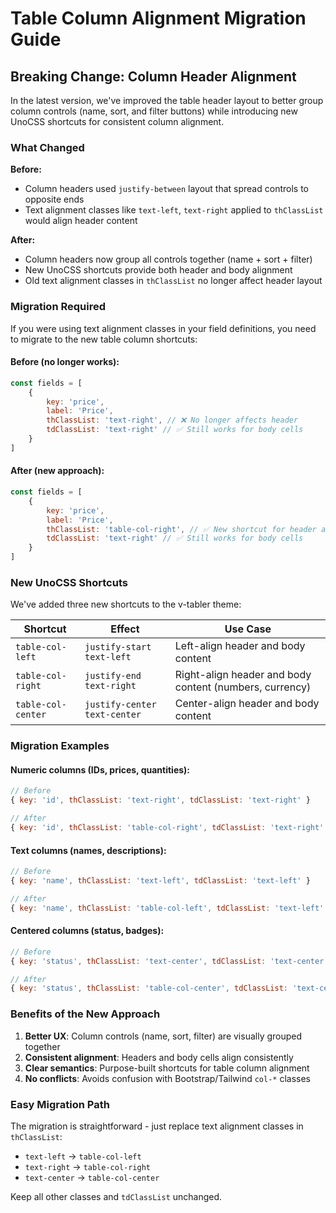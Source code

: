# Table Column Alignment Migration Guide

## Breaking Change: Column Header Alignment

In the latest version, we've improved the table header layout to better group column controls (name, sort, and filter buttons) while introducing new UnoCSS shortcuts for consistent column alignment.

### What Changed

**Before:**

- Column headers used `justify-between` layout that spread controls to opposite ends
- Text alignment classes like `text-left`, `text-right` applied to `thClassList` would align header content

**After:**

- Column headers now group all controls together (name + sort + filter)
- New UnoCSS shortcuts provide both header and body alignment
- Old text alignment classes in `thClassList` no longer affect header layout

### Migration Required

If you were using text alignment classes in your field definitions, you need to migrate to the new table column shortcuts:

#### Before (no longer works):

```javascript
const fields = [
    {
        key: 'price',
        label: 'Price',
        thClassList: 'text-right', // ❌ No longer affects header
        tdClassList: 'text-right' // ✅ Still works for body cells
    }
]
```

#### After (new approach):

```javascript
const fields = [
    {
        key: 'price',
        label: 'Price',
        thClassList: 'table-col-right', // ✅ New shortcut for header alignment
        tdClassList: 'text-right' // ✅ Still works for body cells
    }
]
```

### New UnoCSS Shortcuts

We've added three new shortcuts to the v-tabler theme:

| Shortcut           | Effect                       | Use Case                                                |
| ------------------ | ---------------------------- | ------------------------------------------------------- |
| `table-col-left`   | `justify-start text-left`    | Left-align header and body content                      |
| `table-col-right`  | `justify-end text-right`     | Right-align header and body content (numbers, currency) |
| `table-col-center` | `justify-center text-center` | Center-align header and body content                    |

### Migration Examples

#### Numeric columns (IDs, prices, quantities):

```javascript
// Before
{ key: 'id', thClassList: 'text-right', tdClassList: 'text-right' }

// After
{ key: 'id', thClassList: 'table-col-right', tdClassList: 'text-right' }
```

#### Text columns (names, descriptions):

```javascript
// Before
{ key: 'name', thClassList: 'text-left', tdClassList: 'text-left' }

// After
{ key: 'name', thClassList: 'table-col-left', tdClassList: 'text-left' }
```

#### Centered columns (status, badges):

```javascript
// Before
{ key: 'status', thClassList: 'text-center', tdClassList: 'text-center' }

// After
{ key: 'status', thClassList: 'table-col-center', tdClassList: 'text-center' }
```

### Benefits of the New Approach

1. **Better UX**: Column controls (name, sort, filter) are visually grouped together
2. **Consistent alignment**: Headers and body cells align consistently
3. **Clear semantics**: Purpose-built shortcuts for table column alignment
4. **No conflicts**: Avoids confusion with Bootstrap/Tailwind `col-*` classes

### Easy Migration Path

The migration is straightforward - just replace text alignment classes in `thClassList`:

- `text-left` → `table-col-left`
- `text-right` → `table-col-right`
- `text-center` → `table-col-center`

Keep all other classes and `tdClassList` unchanged.
